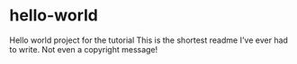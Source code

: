 # hello-world
Hello world project for the tutorial
This is the shortest readme I've ever had to write. Not even a copyright message!
